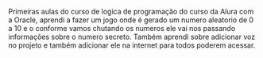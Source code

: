 Primeiras aulas do curso de logica de programação do curso da Alura com a Oracle, aprendi a fazer um jogo onde é gerado um numero aleatorio de 0 a 10 e o conforme vamos chutando
os numeros ele vai nos passando informações sobre o numero secreto. Também aprendi sobre adicionar voz no projeto e também adicionar ele na internet para todos poderem acessar.
